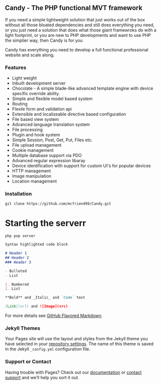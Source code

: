 ## Candy - The PHP functional MVT framework

If you need a simple lightweight solution that just works out of the box without all those bloated dependencies and still does everything you need, or you just need a solution that does what those giant framewroks do with a light footprint, or you are new to PHP developments and want to use PHP the simplier way, then Candy is for you

Candy has everything you need to develop a full functional professional website and scale along.

### Features

- Light weight
- Inbuilt development server
- Chocolate - A simple blade-like advanced template engine with device specific override ability.
- Simple and flexible model based system
- Routing
- Flexile form and validation api
- Extensible and localizeable directive based configuration
- File based view system
- Advanced language translation system
- File processing
- Plugin and hook system
- Simple Session, Post, Get, Put, Files etc.
- File upload management
- Cookie management
- Multiple database support via PDO
- Advanced regular expression libaray
- Device identification with support for custom UI's for popular devices
- HTTP management
- Image manipulation
- Location management

### Installation

```
git clone https://github.com/mcfriend99/Candy.git
```

# Starting the serverr

```
php pop server
```

```markdown
Syntax highlighted code block

# Header 1
## Header 2
### Header 3

- Bulleted
- List

1. Numbered
2. List

**Bold** and _Italic_ and `Code` text

[Link](url) and ![Image](src)
```

For more details see [GitHub Flavored Markdown](https://guides.github.com/features/mastering-markdown/).

### Jekyll Themes

Your Pages site will use the layout and styles from the Jekyll theme you have selected in your [repository settings](https://github.com/mcfriend99/Candy/settings). The name of this theme is saved in the Jekyll `_config.yml` configuration file.

### Support or Contact

Having trouble with Pages? Check out our [documentation](https://help.github.com/categories/github-pages-basics/) or [contact support](https://github.com/contact) and we’ll help you sort it out.

